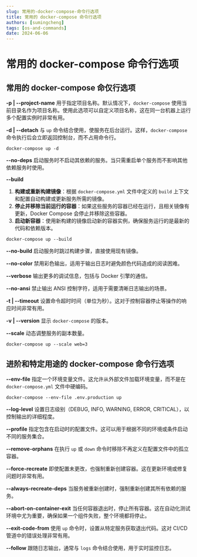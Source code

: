 ```yaml
---
slug: 常用的-docker-compose-命令行选项
title: 常用的 docker-compose 命令行选项
authors: [sumingcheng]
tags: [os-and-commands]
date: 2024-06-06
---
```


# 常用的 docker-compose 命令行选项

## 常用的 docker-compose 命仅行选项

**-p | --project-name** 用于指定项目名称。默认情况下，`docker-compose` 使用当前目录名作为项目名称。使用此选项可以自定义项目名称，这在同一台机器上运行多个配置实例时非常有用。

**-d | --detach** 与 `up` 命令结合使用，使服务在后台运行。这样，`docker-compose` 命令执行后会立即返回控制台，而不占用命令行。

```
docker-compose up -d
```

**--no-deps** 启动服务时不启动其依赖的服务。当只需重启单个服务而不影响其他依赖服务时使用。

**--build**

1. **构建或重新构建镜像**：根据 `docker-compose.yml` 文件中定义的 `build` 上下文和配置自动构建或更新服务所需的镜像。
2. **停止并移除当前运行的容器**：如果这些服务的容器已经在运行，且相关镜像有更新，Docker Compose 会停止并移除这些容器。
3. **启动新容器**：使用新构建的镜像启动新的容器实例，确保服务运行的是最新的代码和依赖版本。

```
docker-compose up --build
```

**--no-build** 启动服务时跳过构建步骤，直接使用现有镜像。

**--no-color** 禁用彩色输出，适用于输出日志时避免颜色代码造成的阅读困难。

**--verbose** 输出更多的调试信息，包括与 Docker 引擎的通信。

**--no-ansi** 禁止输出 ANSI 控制字符，适用于需要清晰日志输出的场景。

**-t | --timeout** 设置命令超时时间（单位为秒）。这对于控制容器停止等操作的响应时间非常有用。

**-v | --version** 显示 `docker-compose` 的版本。

**--scale** 动态调整服务的副本数量。

```
docker-compose up --scale web=3
```

## 进阶和特定用途的 docker-compose 命令行选项

**--env-file** 指定一个环境变量文件。这允许从外部文件加载环境变量，而不是在 `docker-compose.yml` 文件中硬编码。

```
docker-compose --env-file .env.production up
```

**--log-level** 设置日志级别（DEBUG, INFO, WARNING, ERROR, CRITICAL），以控制输出的详细程度。

**--profile** 指定包含在启动时的配置文件。这可以用于根据不同的环境或条件启动不同的服务集合。

**--remove-orphans** 在执行 `up` 或 `down` 命令时移除不再定义在配置文件中的孤立容器。

**--force-recreate** 即使配置未更改，也强制重新创建容器。这在更新环境或修复问题时非常有用。

**--always-recreate-deps** 当服务被重新创建时，强制重新创建其所有依赖的服务。

**--abort-on-container-exit** 当任何容器退出时，停止所有容器。这在自动化测试环境中尤为重要，确保如果一个组件失败，整个环境都将停止。

**--exit-code-from** 使用 `up` 命令时，设置从特定服务获取退出代码。这对 CI/CD 管道中的错误处理非常有用。

**--follow** 跟随日志输出，通常与 `logs` 命令结合使用，用于实时监控日志。
